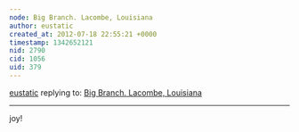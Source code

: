 ```yaml
---
node: Big Branch. Lacombe, Louisiana
author: eustatic
created_at: 2012-07-18 22:55:21 +0000
timestamp: 1342652121
nid: 2790
cid: 1056
uid: 379
---
```




[eustatic](../profile/eustatic) replying to: [Big Branch. Lacombe, Louisiana](../map/big-branch-lacombe-louisiana/2012-05-14)

----
joy!